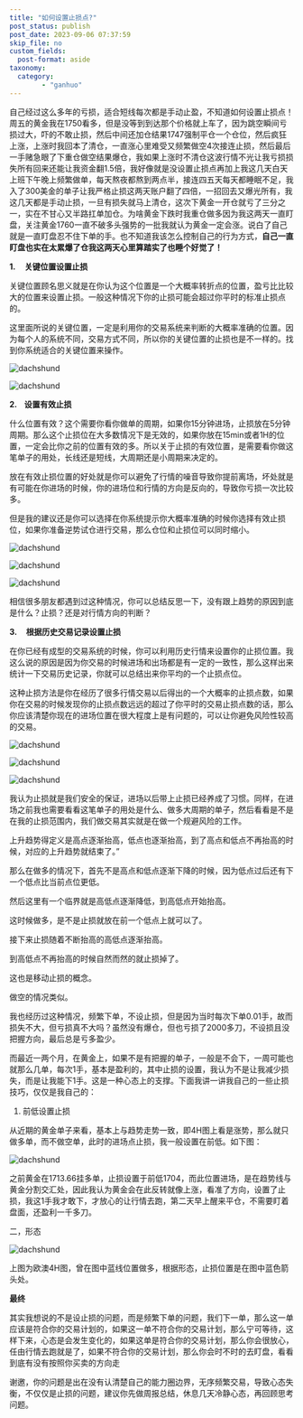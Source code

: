 ```yaml
---
title: "如何设置止损点?"
post_status: publish
post_date: 2023-09-06 07:37:59
skip_file: no
custom_fields: 
  post-format: aside
taxonomy:
  category:
        - "ganhuo"
---
```


自己经过这么多年的亏损，适合短线每次都是手动止盈，不知道如何设置止损点！周五的黄金我在1750看多，但是没等到到达那个价格就上车了，因为跳空瞬间亏损过大，吓的不敢止损，然后中间还加仓结果1747强制平仓一个仓位，然后疯狂上涨，上涨时我回本了清仓，一直涨心里难受又频繁做空4次接连止损，然后最后一手赌急眼了下重仓做空结果爆仓，我如果上涨时不清仓这波行情不光让我亏损损失所有回来还能让我资金翻1.5倍，我好像就是没设置止损点再加上我这几天白天上班下午晚上频繁做单，每天熬夜都熬到两点半，接连四五天每天都睡眠不足，我入了300美金的单子让我严格止损这两天账户翻了四倍，一招回去又爆光所有，我这几天都是手动止损，一旦有损失就马上清仓，这次下黄金一开仓就亏了三分之一，实在不甘心又半路扛单加仓。为啥黄金下跌时我重仓做多因为我这两天一直盯盘，关注黄金1760一直不破多头强势的一批我就认为黄金一定会涨。说白了自己就是一直盯盘忍不住下单的手。也不知道我该怎么控制自己的行为方式，**自己一直盯盘也实在太累爆了仓我这两天心里算踏实了也睡个好觉了！**

**1.     关键位置设置止损**

关键位置顾名思义就是在你认为这个位置是一个大概率转折点的位置，盈亏比比较大的位置来设置止损。一般这种情况下你的止损可能会超过你平时的标准止损点的。

这里面所说的关键位置，一定是利用你的交易系统来判断的大概率准确的位置。因为每个人的系统不同，交易方式不同，所以你的关键位置的止损也是不一样的。找到你系统适合的关键位置来操作。

![dachshund](https://cdn.fendou.la/funstoutiao/2020/12/191421279.png)

![dachshund](https://cdn.fendou.la/funstoutiao/2020/12/191438654.png)

**2.    设置有效止损**

什么位置有效？这个需要你看你做单的周期，如果你15分钟进场，止损放在5分钟周期。那么这个止损位在大多数情况下是无效的，如果你放在15min或者1H的位置，一定会比你之前的位置有效的多。所以关于止损的有效位置，是需要看你做这笔单子的用处，长线还是短线，大周期还是小周期来决定的。

放在有效止损位置的好处就是你可以避免了行情的噪音导致你提前离场，坏处就是有可能在你进场的时候，你的进场位和行情的方向是反向的，导致你亏损一次比较多。

但是我的建议还是你可以选择在你系统提示你大概率准确的时候你选择有效止损位，如果你准备逆势试仓进行交易，那么仓位和止损位可以同时缩小。

![dachshund](https://cdn.fendou.la/funstoutiao/2020/12/191457170.png)

![dachshund](https://cdn.fendou.la/funstoutiao/2020/12/191505545.png)

![dachshund](https://cdn.fendou.la/funstoutiao/2020/12/191516748.png)

相信很多朋友都遇到过这种情况，你可以总结反思一下，没有跟上趋势的原因到底是什么？止损？还是对行情方向的判断？

**3.     根据历史交易记录设置止损**

在你已经有成型的交易系统的时候，你可以利用历史行情来设置你的止损位置。我这么说的原因是因为你交易的时候进场和出场都是有一定的一致性，那么这样出来统计一下交易历史记录，你就可以总结出来你平均的一个止损点位。

这种止损方法是你在经历了很多行情交易以后得出的一个大概率的止损点数，如果你在交易的时候发现你的止损点数远远的超过了你平时的交易止损点数的话，那么你应该清楚你现在的进场位置在很大程度上是有问题的，可以让你避免风险性较高的交易。

![dachshund](https://cdn.fendou.la/funstoutiao/2020/12/191541404.png)

![dachshund](https://cdn.fendou.la/funstoutiao/2020/12/191549607.png)

![dachshund](https://cdn.fendou.la/funstoutiao/2020/12/191559311.png)

我认为止损就是我们安全的保证，进场以后带上止损已经养成了习惯。同样，在进场之前我也需要看看这笔单子的用处是什么、做多大周期的单子，然后看看是不是在我的止损范围内，我们做交易其实就是在做一个规避风险的工作。

上升趋势得定义是高点逐渐抬高，低点也逐渐抬高，到了高点和低点不再抬高的时候，对应的上升趋势就结束了。”

那么在做多的情况下，首先不是高点和低点逐渐下降的时候，因为低点过后还有下一个低点比当前点位更低。

然后这里有一个临界就是高低点逐渐降低，到高低点开始抬高。

这时候做多，是不是止损就放在前一个低点上就可以了。

接下来止损随着不断抬高的高低点逐渐抬高。

到高低点不再抬高的时候自然而然的就止损掉了。

这也是移动止损的概念。

做空的情况类似。​

我也经历过这种情况，频繁下单，不设止损，但是因为当时每次下单0.01手，故而损失不大，但亏损真不大吗？虽然没有爆仓，但也亏损了2000多刀，不设损且没把握方向，最后总是亏多盈少。

而最近一两个月，在黄金上，如果不是有把握的单子，一般是不会下，一周可能也就那么几单，每次1手，基本是盈利的，其中止损的设置，我认为不是让我减少损失，而是让我能下1手。这是一种心态上的支撑。下面我讲一讲我自己的一些止损技巧，仅仅是我自己的：

1. 前低设置止损

从近期的黄金单子来看，基本上与趋势走势一致，即4H图上看是涨势，那么就只做多单，而不做空单，此时的进场点止损，我一般设置在前低。如下图：

![dachshund](https://cdn.fendou.la/funstoutiao/2020/12/103122036.jpg "黄金止损.jpg")

之前黄金在1713.66挂多单，止损设置于前低1704，而此位置进场，是在趋势线与黄金分割交汇处，因此我认为黄金会在此反转就像上涨，看准了方向，设置了止损，我这1手我才敢下，才放心的让行情去跑，第二天早上醒来平仓，不需要盯着盘面，还盈利一千多刀。

二，形态

![dachshund](https://cdn.fendou.la/funstoutiao/2020/12/104236462.jpg "欧澳.jpg")

上图为欧澳4H图，曾在图中蓝线位置做多，根据形态，止损位置是在图中蓝色箭头处。

**最终**

其实我想说的不是设止损的问题，而是频繁下单的问题，我们下一单，那么这一单应该是符合你的交易计划的，如果这一单不符合你的交易计划，那么宁可等待，这样下来，心态是会发生变化的，如果这单是符合你的交易计划，那么你会很放心，任由行情去跑就是了，如果不符合你的交易计划，那么你会时不时的去盯盘，看看到底有没有按照你买卖的方向走

谢邀，你的问题是出在没有认清楚自己的能力圈边界，无序频繁交易，导致心态失衡，不仅仅是止损的问题，建议你先做周报总结，休息几天冷静心态，再回顾思考问题。
